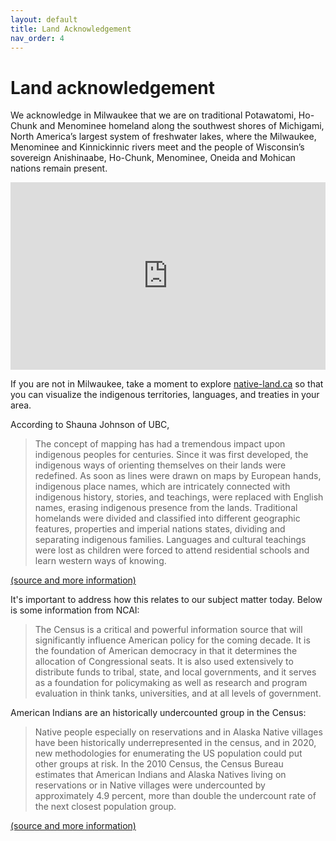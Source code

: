 ```yaml
---
layout: default
title: Land Acknowledgement
nav_order: 4
---
```

# Land acknowledgement

We acknowledge in Milwaukee that we are on traditional Potawatomi, Ho-Chunk and Menominee homeland along the southwest shores of Michigami, North America’s largest system of freshwater lakes, where the Milwaukee, Menominee and Kinnickinnic rivers meet and the people of Wisconsin’s sovereign Anishinaabe, Ho-Chunk, Menominee, Oneida and Mohican nations remain present.
<iframe src="https://native-land.ca/api/embed/embed.html?maps=territories&position=43.07737233622221,-87.88059411025475" style="width:100%; height:300px; border:none;"></iframe>

If you are not in Milwaukee, take a moment to explore [native-land.ca](https://native-land.ca/) so that you can visualize the indigenous territories, languages, and treaties in your area.

According to Shauna Johnson of UBC,

> The concept of mapping has had a tremendous impact upon indigenous peoples for centuries. 
> Since it was first developed, the indigenous ways of orienting themselves on their lands were redefined.
> As soon as lines were drawn on maps by European hands, indigenous place names, which are intricately connected with indigenous history, stories, and teachings, were replaced with English names, erasing indigenous presence from the lands. 
> Traditional homelands were divided and classified into different geographic features, properties and imperial nations states,
> dividing and separating indigenous families.
> Languages and cultural teachings were lost as children were forced to attend residential schools and learn western ways of knowing.

[(source and more information)](https://native-land.ca/resources/teachers-guide/)

It's important to address how this relates to our subject matter today. Below is some information from NCAI:

> The Census is a critical and powerful information source that will significantly influence American policy for the coming decade. 
> It is the foundation of American democracy in that it determines the allocation of Congressional seats. 
> It is also used extensively to distribute funds to tribal, state, and local governments, and 
> it serves as a foundation for policymaking as well as research and program evaluation in think tanks, universities, and 
> at all levels of government.

American Indians are an historically undercounted group in the Census:

> Native people especially on reservations and in Alaska Native villages have been historically underrepresented in the census, and 
> in 2020, new methodologies for enumerating the US population could put other groups at risk.
> In the 2010 Census, the Census Bureau estimates that American Indians and Alaska Natives living on reservations or in Native villages were undercounted by approximately 4.9 percent, 
> more than double the undercount rate of the next closest population group.  

[(source and more information)](https://www.ncai.org/policy-issues/economic-development-commerce/census)